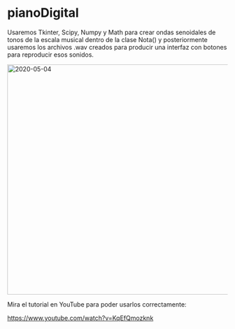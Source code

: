 # pianoDigital

Usaremos Tkinter, Scipy, Numpy y Math para crear ondas senoidales de tonos de la escala musical dentro de la clase Nota() y posteriormente usaremos los archivos .wav creados para producir una interfaz con botones para reproducir esos sonidos.

<img width="526" alt="2020-05-04" src="https://user-images.githubusercontent.com/55407594/81024570-69f27980-8e39-11ea-8d21-22144475696a.png">

Mira el tutorial en YouTube para poder usarlos correctamente:

https://www.youtube.com/watch?v=KqEfQmozknk

